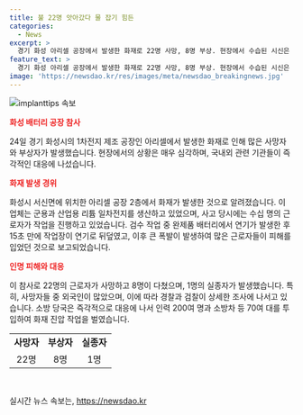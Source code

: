 ```yaml
---
title: 불 22명 앗아갔다 물 잡기 힘든
categories:
  - News
excerpt: >
  경기 화성 아리셀 공장에서 발생한 화재로 22명 사망, 8명 부상. 현장에서 수습된 시신은 국적 확인 어려움. 외국인 20명 중 18명 중국인. 대통령도 사고 현장 방문. 3만5000여개의 전지 연쇄폭발. 현장 소방대원 200여 명, 70여 대 소방차 등으로 진화. 시신 훼손으로 확인 어려움. 소방 당국은 10분만에 검수 작업 중 화재 발생 속발. 300만 5000여개 전지 폭발로 불길 키워. 2층 작업장에서 대부분 사망. 경찰은 화재 원인 등 조사 예정.
feature_text: >
  경기 화성 아리셀 공장에서 발생한 화재로 22명 사망, 8명 부상. 현장에서 수습된 시신은 국적 확인 어려움. 외국인 20명 중 18명 중국인. 대통령도 사고 현장 방문. 3만5000여개의 전지 연쇄폭발. 현장 소방대원 200여 명, 70여 대 소방차 등으로 진화. 시신 훼손으로 확인 어려움. 소방 당국은 10분만에 검수 작업 중 화재 발생 속발. 300만 5000여개 전지 폭발로 불길 키워. 2층 작업장에서 대부분 사망. 경찰은 화재 원인 등 조사 예정.
image: 'https://newsdao.kr/res/images/meta/newsdao_breakingnews.jpg'
---
```


<p><img src="https://newsdao.kr/res/images/meta/newsdao_breakingnews.jpg" alt="implanttips 속보" /></p>

<p><b><span style="color: #ee2323;">화성 배터리 공장 참사</span></b></p>

<p data-ke-size="size16">24일 경기 화성시의 1차전지 제조 공장인 아리셀에서 발생한 화재로 인해 많은 사망자와 부상자가 발생했습니다. 현장에서의 상황은 매우 심각하며, 국내외 관련 기관들이 즉각적인 대응에 나섰습니다.</p>

<p><b><span style="color: #ee2323;">화재 발생 경위</span></b></p>

<p data-ke-size="size16">화성시 서신면에 위치한 아리셀 공장 2층에서 화재가 발생한 것으로 알려졌습니다. 이 업체는 군용과 산업용 리튬 일차전지를 생산하고 있었으며, 사고 당시에는 수십 명의 근로자가 작업을 진행하고 있었습니다. 검수 작업 중 완제품 배터리에서 연기가 발생한 후 15초 만에 작업장이 연기로 뒤덮였고, 이후 큰 폭발이 발생하여 많은 근로자들이 피해를 입었던 것으로 보고되었습니다.</p>

<p><b><span style="color: #ee2323;">인명 피해와 대응</span></b></p>

<p data-ke-size="size16">이 참사로 22명의 근로자가 사망하고 8명이 다쳤으며, 1명의 실종자가 발생했습니다. 특히, 사망자들 중 외국인이 많았으며, 이에 따라 경찰과 검찰이 상세한 조사에 나서고 있습니다. 소방 당국은 즉각적으로 대응에 나서 인력 200여 명과 소방차 등 70여 대를 투입하여 화재 진압 작업을 벌였습니다.</p>

<table>
      <tbody>
        <tr>
          <td style="text-align: center; height: 17px;"><b>사망자</b></td>
          <td style="text-align: center; height: 17px;"><b>부상자</b></td>
          <td style="text-align: center; height: 17px;"><b>실종자</b></td>
        </tr>
        <tr>
          <td style="text-align: center; height: 17px;">22명</td>
          <td style="text-align: center; height: 17px;">8명</td>
          <td style="text-align: center; height: 17px;">1명</td>
        </tr>
      </tbody>
    </table>

<p data-ke-size="size16">&nbsp;</p>
실시간 뉴스 속보는, <a href="https://newsdao.kr" rel="dofollow">https://newsdao.kr</a>


